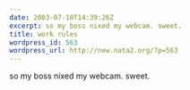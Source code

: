 ```yaml
---
date: 2003-07-10T14:39:26Z
excerpt: so my boss nixed my webcam. sweet.
title: work rules
wordpress_id: 563
wordpress_url: http://new.nata2.org/?p=563
---
```


so my boss nixed my webcam. sweet.
